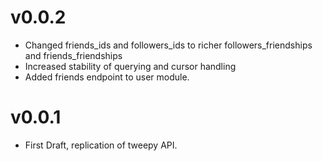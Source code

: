 v0.0.2
======

 * Changed friends_ids and followers_ids to richer followers_friendships and friends_friendships
 * Increased stability of querying and cursor handling
 * Added friends endpoint to user module.
 
v0.0.1
======

 * First Draft, replication of tweepy API.